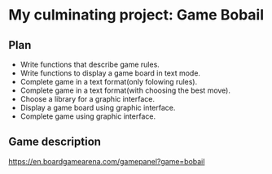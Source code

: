 # My culminating project: Game Bobail
## Plan
- Write functions that describe game rules.
- Write functions to display a game board in text mode.
- Complete game in a text format(only folowing rules).
- Complete game in a text format(with choosing the best move).
- Choose a library for a graphic interface.
- Display a game board using graphic interface.
- Complete game using graphic interface.
## Game description 
https://en.boardgamearena.com/gamepanel?game=bobail